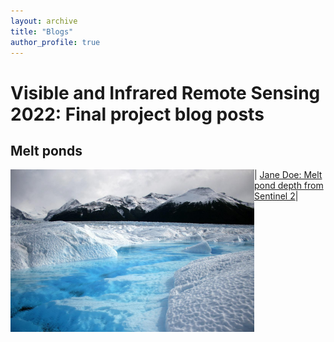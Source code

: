 ```yaml
---
layout: archive
title: "Blogs"
author_profile: true
---
```


# Visible and Infrared Remote Sensing 2022: Final project blog posts

## Melt ponds

<img src="meltpond.jpg" align="left" width="390" > | [Jane Doe: Melt pond depth from Sentinel 2](meltpond.md)|

